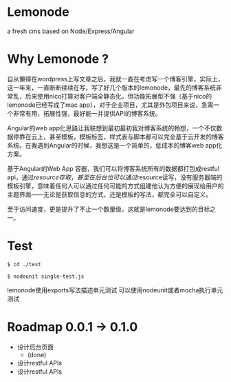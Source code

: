 Lemonode
========

a fresh cms based on Node/Express/Angular

Why Lemonode ? 
========

自从懒得在wordpress上写文章之后，我就一直在考虑写一个博客引擎，实际上，这一年来，一直断断续续在写，写了好几个版本的lemonode，最先的博客系统非常乱，后来使用nico打算对客户端全静态化，但功能拓展型不强（基于nico的lemonode已经写成了mac app），对于企业项目，尤其是外包项目来说，急需一个非常有用，拓展性强，最好能一并提供API的博客系统。

Angular的web app化思路让我联想到最初最初我对博客系统的畅想，一个不仅数据停靠在云上，甚至模板，模板标签，样式表与脚本都可以完全基于云开发的博客系统。在我遇到Angular的时候，我想这是一个简单的，低成本的博客web app化方案。

基于Angular的Web App 容器，我们可以将博客系统所有的数据都打包成restful api，通过$resource存取，甚至在后台也可以通过$resource读写，没有服务器端的模板引擎，意味着任何人可以通过任何可能的方式组建他认为方便的展现给用户的主题界面——无论是获取信息的方式，还是模板的写法，都完全可以自定义。

至于访问速度，更是提升了不止一个数量级。这就是lemonode要达到的目标之一。

Test 
========

`$ cd ./test`

`$ nodeunit single-test.js`

lemonode使用exports写法描述单元测试
可以使用nodeunit或者mocha执行单元测试

Roadmap 0.0.1 -> 0.1.0
========

- 设计后台页面
	- (done)
- 设计restful APIs
- 设计restful APIs